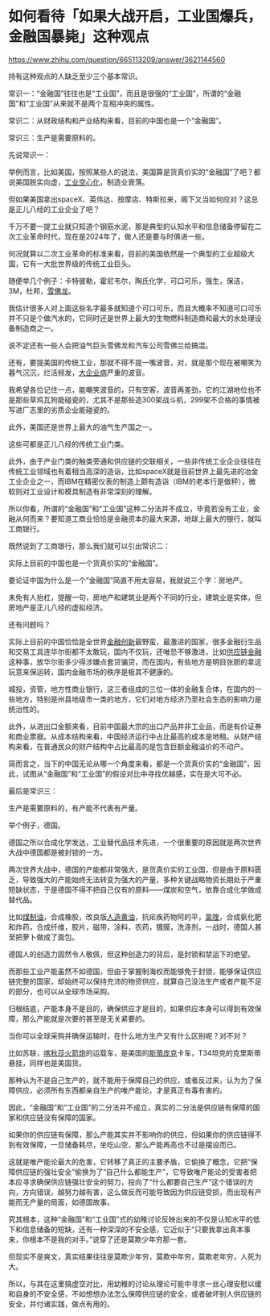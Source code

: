 # 如何看待「如果大战开启，工业国爆兵，金融国暴毙」这种观点

https://www.zhihu.com/question/665113209/answer/3621144560

持有这种观点的人缺乏至少三个基本常识。

常识一：“金融国”往往也是“工业国”，而且是很强的“工业国”，所谓的“金融国”和“工业国”从来就不是两个互相冲突的属性。

常识二：从财政结构和产业结构来看，目前的中国也是一个“金融国”。

常识三：生产是需要原料的。

先说常识一：

举例而言，比如美国，按照某些人的说法，美国算是货真价实的“金融国”了吧？都说美国脱实向虚，[工业空心化](https://zhida.zhihu.com/search?content_id=688459684&content_type=Answer&match_order=1&q=%E5%B7%A5%E4%B8%9A%E7%A9%BA%E5%BF%83%E5%8C%96&zhida_source=entity)，制造业衰落。

但如果美国拿出spaceX、英伟达、按摩店、特斯拉来，阁下又当如何应对？这总是正儿八经的工业企业了吧？

千万不要一提工业就只知道个钢筋水泥，那是典型的认知水平和信息储备停留在二次工业革命时代，现在是2024年了，做人还是要与时俱进一些。

何况就算以二次工业革命的标准来看，目前的美国依然是一个典型的工业超级大国，它有一大批世界级的传统工业巨头。

随便举几个例子：卡特彼勒，霍尼韦尔，陶氏化学，可口可乐，强生，保洁，3M，杜邦，[雪佛龙](https://zhida.zhihu.com/search?content_id=688459684&content_type=Answer&match_order=1&q=%E9%9B%AA%E4%BD%9B%E9%BE%99&zhida_source=entity)。

我估计很多人对上面这些名字最多就知道个可口可乐，而且大概率不知道可口可乐并不只是个做汽水的，它同时还是世界上最大的生物燃料制造商和最大的水处理设备制造商之一。

说不定还有一些人会把油气巨头雪佛龙和汽车公司雪佛兰给搞混。

还有，要提美国的传统工业，那就不得不提一嘴波音，对，就是那个现在被嘲笑为暮气沉沉，烂活频发，[大企业病](https://zhida.zhihu.com/search?content_id=688459684&content_type=Answer&match_order=1&q=%E5%A4%A7%E4%BC%81%E4%B8%9A%E7%97%85&zhida_source=entity)严重的波音。

我希望各位记住一点，能嘲笑波音的，只有空客，波音再差劲，它的江湖地位也不是那些草鸡瓦狗能碰瓷的，尤其不是那些造300架战斗机，299架不合格的事情被写进厂志里的劣质企业能碰瓷的。

此外，美国还是世界上最大的油气生产国之一。

这些可都是正儿八经的传统工业门类。

此外，由于产业门类的触类旁通和供应链的交联相关，一些非传统工业企业往往在传统工业领域也有着相当高深的造诣，比如spaceX就是目前世界上最先进的冶金工业企业之一，而IBM在精密仪表的制造上颇有造诣（IBM的老本行是做秤），微软则对工业设计和模具制造有非常深刻的理解。

所以你看，所谓的“金融国”和“工业国”这种二分法并不成立，毕竟若没有工业，金融从何而来？要知道工商业恰恰是金融资本的最大来源，地球上最大的银行，就叫工商银行。

既然说到了工商银行，那么我们就可以引出常识二：

实际上目前的中国也是一个货真价实的“金融国”。

要论证中国为什么是一个“金融国”简直不用太容易，我就说三个字：房地产。

未免有人抬杠，提醒一句，房地产和建筑业是两个不同的行业，建筑业是实体，但房地产是正儿八经的虚拟经济。

还有问题吗？

实际上目前的中国恰恰是全世界[金融创新](https://zhida.zhihu.com/search?content_id=688459684&content_type=Answer&match_order=1&q=%E9%87%91%E8%9E%8D%E5%88%9B%E6%96%B0&zhida_source=entity)最野蛮，最激进的国家，很多金融衍生品和交易工具连华尔街都不太敢玩，国内不仅玩，还唯恐不够激进，比如[供应链金融](https://zhida.zhihu.com/search?content_id=688459684&content_type=Answer&match_order=1&q=%E4%BE%9B%E5%BA%94%E9%93%BE%E9%87%91%E8%9E%8D&zhida_source=entity)这种事，放华尔街多少得涉嫌点套贷骗贷，而在国内，有些地方是明目张胆的拿这玩意来保运转，国内金融市场的秩序是极其不健康的。

城投，资管，地方性商业银行，这三者组成的三位一体的金融复合体，在国内的一些地方，特别是州县地级市一类的地方，它们对地方经济乃至社会生态的影响力是统治性的。

此外，从进出口金额来看，目前中国最大宗的出口产品并非工业品，而是有价证券和商业票据。从成本结构来看，中国经济运行中占比最高的成本是地租。从财产结构来看，在普通民众的财产结构中占比最高的是包含巨额金融溢价的不动产。

简而言之，当下的中国无论从哪一个角度来看，都是一个货真价实的“金融国”，因此，试图从“金融国”和“工业国”的假设对比中寻找优越感，实在是大可不必。

最后是常识三：

生产是需要原料的，有产能不代表有产量。

举个例子，德国。

德国之所以合成化学发达，工业替代品技术先进，一个很重要的原因就是两次世界大战中德国都是被封锁的一方。

两次世界大战中，德国的产能都非常强大，是货真价实的工业国，但是由于原料匮乏，导致强大的产能始终无法转变为强大的产量，多种关键战略物资长期处于严重短缺状态，于是德国不得不把自己仅有的原料——煤炭和空气，依靠合成化学做成替代品。

比如[煤制油](https://zhida.zhihu.com/search?content_id=688459684&content_type=Answer&match_order=1&q=%E7%85%A4%E5%88%B6%E6%B2%B9&zhida_source=entity)，合成橡胶，改良版[人造黄油](https://zhida.zhihu.com/search?content_id=688459684&content_type=Answer&match_order=1&q=%E4%BA%BA%E9%80%A0%E9%BB%84%E6%B2%B9&zhida_source=entity)，抗疟疾药物阿的平，[氯喹](https://zhida.zhihu.com/search?content_id=688459684&content_type=Answer&match_order=1&q=%E6%B0%AF%E5%96%B9&zhida_source=entity)，合成氨化肥和炸药，合成纤维，胶片，磁带，涂料，农药，镀膜，洗涤剂，一战时，德国人甚至把萝卜做成了面包。

德国人的创造力固然令人敬佩，但这种创造力的背后，是封锁和禁运下的绝望。

而那些工业产能虽然不如德国，但由于掌握制海权而能够免于封锁，能够保证供应链完整的国家，却始终可以保持充沛的物资供应，就算自己没法生产或者产能不足的部分，也可以从全球市场采购。

归根结底，产能本身不是目的，确保供应才是目的，如果供应本身可以得到有效保障，那么产能就是次要的甚至是无关紧要的。

当你可以全球采购并确保运输时，在什么地方生产又有什么区别呢？对不对？

比如苏联，[喀秋莎火箭炮](https://zhida.zhihu.com/search?content_id=688459684&content_type=Answer&match_order=1&q=%E5%96%80%E7%A7%8B%E8%8E%8E%E7%81%AB%E7%AE%AD%E7%82%AE&zhida_source=entity)的运载车，是美国的[斯蒂庞克](https://zhida.zhihu.com/search?content_id=688459684&content_type=Answer&match_order=1&q=%E6%96%AF%E8%92%82%E5%BA%9E%E5%85%8B&zhida_source=entity)卡车，T34坦克的克里斯蒂悬挂，同样也是美国货。

那种认为不是自己生产的，就不能用于保障自己的供应，或者反过来，认为为了保障供应，必须所有东西都亲自生产的唯产能论，才是真正有毒有害的。

因此，“金融国”和“工业国”的二分法并不成立，真实的二分法是供应链有保障的国家和供应链没有保障的国家。

如果你的供应链有保障，那么产能其实并不影响你的供应，但如果你的供应链得不到有效保障，一旦储备耗尽，坐吃山空，那么产能再高也不过是摆设而已。

这就是唯产能论最大的危害，它转移了真正的主要矛盾，它偷换了概念，它把“保障供应链的强壮安全”偷换为了“自己什么都能生产”，它导致唯产能论的受害者把本应寻求确保供应链强壮安全的努力，投向了“什么都要自己生产”这个错误的方向，方向错误，越努力越有害，这么做反而可能导致因为供应链受损，而出现有产能而无产量的局面，如德国故事。

究其根本，这种“金融国”和“工业国”式的幼稚讨论反映出来的不仅是认知水平的低下和信息储备的短缺，还有一种深深的不安全感，它近似于“只要我拿出真本事来，你根本不是我的对手。”说穿了还是莫欺少年穷那一套。

但现实不是爽文，真实结果往往是莫欺少年穷，莫欺中年穷，莫欺老年穷，人死为大。

所以，与其在这里搞虚空对比，用幼稚的讨论从理论可能中寻求一丝心理安慰以缓和自身的不安全感，不如想想办法怎么保障供应链的安全，或者破坏别人供应链的安全，并付诸实践，做点有用的。